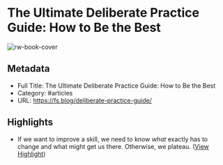 # The Ultimate Deliberate Practice Guide: How to Be the Best

![rw-book-cover](https://149664534.v2.pressablecdn.com/wp-content/uploads/2015/06/cropped-farnamstreet-300x300.png)

## Metadata
- Full Title: The Ultimate Deliberate Practice Guide: How to Be the Best
- Category: #articles
- URL: https://fs.blog/deliberate-practice-guide/

## Highlights
- If we want to improve a skill, we need to know *what* exactly has to change and what might get us there. Otherwise, we plateau. ([View Highlight](https://read.readwise.io/read/01h5rphqtqmt7c6am78habtbf5))
